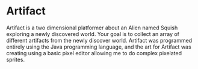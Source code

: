 # Artifact

Artifact is a two dimensional platformer about an Alien named Squish exploring a newly discovered world. Your goal is to collect an array of different artifacts from the newly discover world. Artifact was programmed entirely using the Java programming language, and the art for Artifact was creating using a basic pixel editor allowing me to do complex pixelated sprites.
